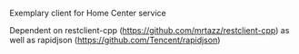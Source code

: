 Exemplary client for Home Center service

Dependent on restclient-cpp (https://github.com/mrtazz/restclient-cpp) as well as rapidjson (https://github.com/Tencent/rapidjson)
